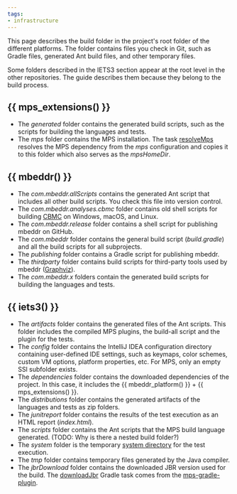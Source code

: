 ```yaml
---
tags:
- infrastructure
---
```

This page describes the build folder in the project's root folder of the different platforms. The folder contains files you check in Git, such as Gradle files, generated Ant build files, and other temporary files.

Some folders described in the IETS3 section appear at the root level in the other repositories. The guide describes them
because they belong to the build process.

## {{ mps_extensions() }}

- The *generated* folder contains the generated build scripts, such as the scripts for building the languages and tests.
- The *mps* folder contains the MPS installation. The task [resolveMps](https://github.com/JetBrains/MPS-extensions/blob/master/build.gradle#L159)
resolves the MPS dependency from the *mps* configuration and copies it to this folder which also serves as the *mpsHomeDir*.

## {{ mbeddr() }}

- The *com.mbeddr.allScripts* contains the generated Ant script that includes all other build scripts. You check this file into version control.
- The *com.mbeddr.analyses.cbmc* folder contains old shell scripts for building [CBMC](https://github.com/diffblue/cbmc) on Windows, macOS, and Linux.
- The *com.mbeddr.release* folder contains a shell script for publishing mbeddr on GitHub.
- The *com.mbeddr* folder contains the general build script (*build.gradle*) and all the build scripts for all subprojects.
- The *publishing* folder contains a Gradle script for publishing mbeddr.
- The *thirdparty* folder contains build scripts for third-party tools used by mbeddr ([Graphviz](https://graphviz.org/)).
- The *com.mbeddr.x* folders contain the generated build scripts for building the languages and tests.

## {{ iets3() }}

- The *artifacts* folder contains the generated files of the Ant scripts. This folder includes the compiled MPS plugins, the
build-all script and the plugin for the tests.
- The *config* folder contains the IntelliJ IDEA configuration directory containing user-defined IDE settings, such as keymaps, color schemes, custom VM options, platform properties, etc. For MPS, only an empty SSl subfolder exists.
- The *dependencies* folder contains the downloaded dependencies of the project. In this case, it includes the {{ mbeddr_platform() }} + {{ mps_extensions() }}.
- The *distributions* folder contains the generated artifacts of the languages and tests as zip folders.
- The *junitreport* folder contains the results of the test execution as an HTML report (*index.html*).
- The *scripts* folder contains the Ant scripts that the MPS build language generated. (TODO: Why is there a nested build folder?)
- The *system* folder is the temporary [system directory](https://www.jetbrains.com/help/mps/directories-used-by-the-ide-to-store-settings-caches-plugins-and-logs.html#system-directory) for the test execution.
- The *tmp* folder contains temporary files generated by the Java compiler.
- The *jbrDownload* folder contains the downloaded JBR version used for the build. The [downloadJbr](https://github.com/mbeddr/mps-gradle-plugin#download-jetbrains-runtime) Gradle task
comes from the [mps-gradle-plugin](https://github.com/mbeddr/mps-gradle-plugin).